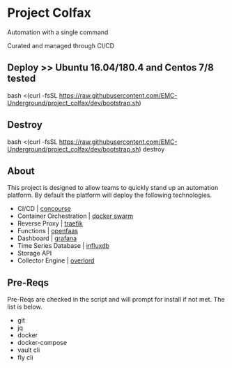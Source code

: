 # Project Colfax
Automation with a single command

Curated and managed through CI/CD

## Deploy >> Ubuntu 16.04/180.4 and Centos 7/8 tested
bash <(curl -fsSL https://raw.githubusercontent.com/EMC-Underground/project_colfax/dev/bootstrap.sh)

## Destroy
bash <(curl -fsSL https://raw.githubusercontent.com/EMC-Underground/project_colfax/dev/bootstrap.sh) destroy

## About
This project is designed to allow teams to quickly stand up an automation
platform. By default the platform will deploy the following technologies.

- CI/CD | [concourse](https://concourse-ci.org/)
- Container Orchestration | [docker swarm](https://docs.docker.com/engine/swarm/)
- Reverse Proxy | [traefik](https://traefik.io/)
- Functions | [openfaas](https://www.openfaas.com/)
- Dashboard | [grafana](https://grafana.com/)
- Time Series Database | [influxdb](https://www.influxdata.com/)
- Storage API
- Collector Engine | [overlord](https://github.com/nctiggy/collector-overlord)

## Pre-Reqs
Pre-Reqs are checked in the script and will prompt for install if not met. The list is below.
- git
- jq
- docker
- docker-compose
- vault cli
- fly cli
